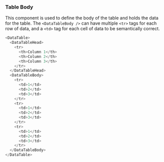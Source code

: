 ### Table Body

This component is used to define the body of the table and holds the data for the table. The `<DataTableBody />` can have multiple `<tr>` tags for each row of data, and a `<td>` tag for each cell of data to be semantically correct.

```js
<DataTable>
  <DataTableHead>
    <tr>
      <th>Column 1</th>
      <th>Column 2</th>
      <th>Column 3</th>
    </tr>
  </DataTableHead>
  <DataTableBody>
    <tr>
      <td>1</td>
      <td>2</td>
      <td>3</td>
    </tr>
    <tr>
      <td>1</td>
      <td>2</td>
      <td>3</td>
    </tr>
    <tr>
      <td>1</td>
      <td>2</td>
      <td>3</td>
    </tr>
  </DataTableBody>
</DataTable>
```
